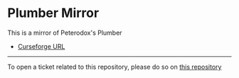 # Plumber Mirror

This is a mirror of Peterodox's Plumber

- [Curseforge URL](https://www.curseforge.com/wow/addons/plumber)

----

To open a ticket related to this repository, please do so on [this repository](https://github.com/curseforge-mirror/.github)